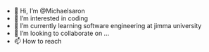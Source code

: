 - 👋 Hi, I’m @Michaelsaron
- 👀 I’m interested in coding
- 🌱 I’m currently learning software engineering at jimma university 
- 💞️ I’m looking to collaborate on ...
- 📫 How to reach 
<!---
Michaelsaron/Michaelsaron is a ✨ special ✨ repository because its `README.md` (this file) appears on your GitHub profile.
You can click the Preview link to take a look at your changes.
--->
